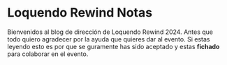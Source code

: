 # Loquendo Rewind Notas
Bienvenidos al blog de dirección de Loquendo Rewind 2024. Antes que todo quiero agradecer por la ayuda que quieres dar al evento. Si estas leyendo esto es por que se guramente
has sido aceptado y estas **fichado** para colaborar en el evento.
